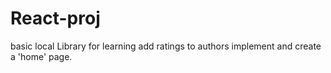# React-proj
basic local Library for learning 
add ratings to authors
implement and create a 'home' page. 